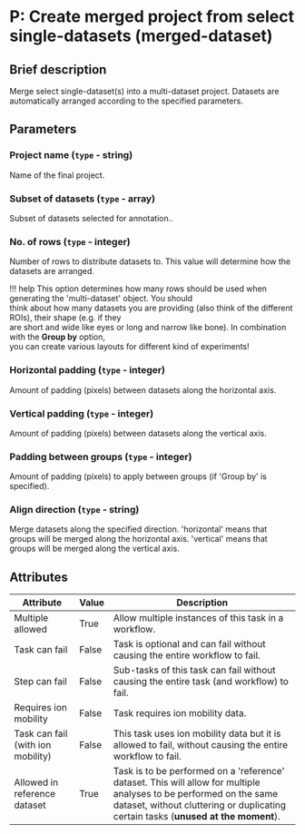 # P: Create merged project from select single-datasets (merged-dataset)

## Brief description
Merge select single-dataset(s) into a multi-dataset project. Datasets are automatically arranged according to the specified parameters.

## Parameters
### **Project name** (`type` - string)

Name of the final project.

### **Subset of datasets** (`type` - array)

Subset of datasets selected for annotation..

### **No. of rows** (`type` - integer)

Number of rows to distribute datasets to. This value will determine how the datasets are arranged.

!!! help
    This option determines how many rows should be used when generating the 'multi-dataset' object. You should<br> think about how many datasets you are providing (also think of the different ROIs), their shape (e.g. if they<br> are short and wide like eyes or long and narrow like bone). In combination with the <b>Group by</b> option,<br> you can create various layouts for different kind of experiments!
### **Horizontal padding** (`type` - integer)

Amount of padding (pixels) between datasets along the horizontal axis.

### **Vertical padding** (`type` - integer)

Amount of padding (pixels) between datasets along the vertical axis.

### **Padding between groups** (`type` - integer)

Amount of padding (pixels) to apply between groups (if 'Group by' is specified).

### **Align direction** (`type` - string)

Merge datasets along the specified direction. 'horizontal' means that groups will be merged along the horizontal axis. 'vertical' means that groups will be merged along the vertical axis.








## Attributes
| Attribute                         | Value   | Description                                                                                                                                                                                              |
|-----------------------------------|---------|----------------------------------------------------------------------------------------------------------------------------------------------------------------------------------------------------------|
| Multiple allowed                  | True    | Allow multiple instances of this task in a workflow.                                                                                                                                                     |
| Task can fail                     | False   | Task is optional and can fail without causing the entire workflow to fail.                                                                                                                               |
| Step can fail                     | False   | Sub-tasks of this task can fail without causing the entire task (and workflow) to fail.                                                                                                                  |
| Requires ion mobility             | False   | Task requires ion mobility data.                                                                                                                                                                         |
| Task can fail (with ion mobility) | False   | This task uses ion mobility data but it is allowed to fail, without causing the entire workflow to fail.                                                                                                 |
| Allowed in reference dataset      | True    | Task is to be performed on a 'reference' dataset. This will allow for multiple analyses to be performed on the same dataset, without cluttering or duplicating certain tasks (**unused at the moment**). |